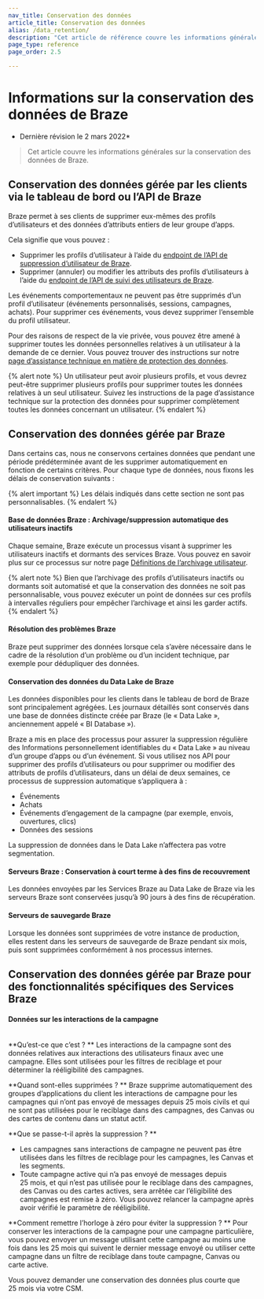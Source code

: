 ```yaml
---
nav_title: Conservation des données
article_title: Conservation des données
alias: /data_retention/
description: "Cet article de référence couvre les informations générales sur la conservation des données de Braze. "
page_type: reference
page_order: 2.5

---
```


<!--
Warning! Don't make any changes to this document without approval from the legal department.
-->

# Informations sur la conservation des données de Braze

* Dernière révision le 2 mars 2022*

> Cet article couvre les informations générales sur la conservation des données de Braze.

## Conservation des données gérée par les clients via le tableau de bord ou l’API de Braze

Braze permet à ses clients de supprimer eux-mêmes des profils d’utilisateurs et des données d’attributs entiers de leur groupe d’apps.

Cela signifie que vous pouvez : 
- Supprimer les profils d’utilisateur à l’aide du [endpoint de l’API de suppression d’utilisateur de Braze]({{site.baseurl}}/api/endpoints/user_data/post_user_delete/). 
- Supprimer (annuler) ou modifier les attributs des profils d’utilisateurs à l’aide du [endpoint de l’API de suivi des utilisateurs de Braze]({{site.baseurl}}/api/endpoints/user_data/post_user_track/).

Les événements comportementaux ne peuvent pas être supprimés d’un profil d’utilisateur (événements personnalisés, sessions, campagnes, achats). Pour supprimer ces événements, vous devez supprimer l’ensemble du profil utilisateur.

Pour des raisons de respect de la vie privée, vous pouvez être amené à supprimer toutes les données personnelles relatives à un utilisateur à la demande de ce dernier. Vous pouvez trouver des instructions sur notre [page d’assistance technique en matière de protection des données]({{site.baseurl}}/help/dp-technical-assistance/#the-right-to-erasure).

{% alert note %}
Un utilisateur peut avoir plusieurs profils, et vous devrez peut-être supprimer plusieurs profils pour supprimer toutes les données relatives à un seul utilisateur. Suivez les instructions de la page d’assistance technique sur la protection des données pour supprimer complètement toutes les données concernant un utilisateur.
{% endalert %}

## Conservation des données gérée par Braze

Dans certains cas, nous ne conservons certaines données que pendant une période prédéterminée avant de les supprimer automatiquement en fonction de certains critères. Pour chaque type de données, nous fixons les délais de conservation suivants :

{% alert important %} Les délais indiqués dans cette section ne sont pas personnalisables. {% endalert %}

#### Base de données Braze : Archivage/suppression automatique des utilisateurs inactifs

Chaque semaine, Braze exécute un processus visant à supprimer les utilisateurs inactifs et dormants des services Braze. Vous pouvez en savoir plus sur ce processus sur notre page [Définitions de l’archivage utilisateur]({{site.baseurl}}/user_guide/data_and_analytics/user_data_collection/user_archival/).

{% alert note %} Bien que l’archivage des profils d’utilisateurs inactifs ou dormants soit automatisé et que la conservation des données ne soit pas personnalisable, vous pouvez exécuter un point de données sur ces profils à intervalles réguliers pour empêcher l’archivage et ainsi les garder actifs. {% endalert %}

#### Résolution des problèmes Braze

Braze peut supprimer des données lorsque cela s’avère nécessaire dans le cadre de la résolution d’un problème ou d’un incident technique, par exemple pour dédupliquer des données.

#### Conservation des données du Data Lake de Braze

Les données disponibles pour les clients dans le tableau de bord de Braze sont principalement agrégées. Les journaux détaillés sont conservés dans une base de données distincte créée par Braze (le « Data Lake », anciennement appelé « BI Database »).

Braze a mis en place des processus pour assurer la suppression régulière des Informations personnellement identifiables du « Data Lake » au niveau d’un groupe d’apps ou d’un événement. Si vous utilisez nos API pour supprimer des profils d’utilisateurs ou pour supprimer ou modifier des attributs de profils d’utilisateurs, dans un délai de deux semaines, ce processus de suppression automatique s’appliquera à :

- Événements
- Achats
- Événements d’engagement de la campagne (par exemple, envois, ouvertures, clics)
- Données des sessions

La suppression de données dans le Data Lake n’affectera pas votre segmentation.

#### Serveurs Braze : Conservation à court terme à des fins de recouvrement

Les données envoyées par les Services Braze au Data Lake de Braze via les serveurs Braze sont conservées jusqu’à 90 jours à des fins de récupération.

#### Serveurs de sauvegarde Braze

Lorsque les données sont supprimées de votre instance de production, elles restent dans les serveurs de sauvegarde de Braze pendant six mois, puis sont supprimées conformément à nos processus internes.

## Conservation des données gérée par Braze pour des fonctionnalités spécifiques des Services Braze
 
#### Données sur les interactions de la campagne 
 
<br>**Qu’est-ce que c’est ? ** Les interactions de la campagne sont des données relatives aux interactions des utilisateurs finaux avec une campagne. Elles sont utilisées pour les filtres de reciblage et pour déterminer la rééligibilité des campagnes.
 
**Quand sont-elles supprimées ? ** Braze supprime automatiquement des groupes d’applications du client les interactions de campagne pour les campagnes qui n’ont pas envoyé de messages depuis 25 mois civils et qui ne sont pas utilisées pour le reciblage dans des campagnes, des Canvas ou des cartes de contenu dans un statut actif.
 
**Que se passe-t-il après la suppression ? **
 - Les campagnes sans interactions de campagne ne peuvent pas être utilisées dans les filtres de reciblage pour les campagnes, les Canvas et les segments.
 - Toute campagne active qui n’a pas envoyé de messages depuis 25 mois, et qui n’est pas utilisée pour le reciblage dans des campagnes, des Canvas ou des cartes actives, sera arrêtée car l’éligibilité des campagnes est remise à zéro. Vous pouvez relancer la campagne après avoir vérifié le paramètre de rééligibilité.
 
**Comment remettre l’horloge à zéro pour éviter la suppression ? ** Pour conserver les interactions de la campagne pour une campagne particulière, vous pouvez envoyer un message utilisant cette campagne au moins une fois dans les 25 mois qui suivent le dernier message envoyé ou utiliser cette campagne dans un filtre de reciblage dans toute campagne, Canvas ou carte active.
 
Vous pouvez demander une conservation des données plus courte que 25 mois via votre CSM.